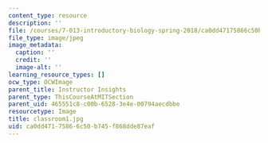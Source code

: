 ```yaml
---
content_type: resource
description: ''
file: /courses/7-013-introductory-biology-spring-2018/ca0dd47175866c50b745f868dde87eaf_classroom1.jpg
file_type: image/jpeg
image_metadata:
  caption: ''
  credit: ''
  image-alt: ''
learning_resource_types: []
ocw_type: OCWImage
parent_title: Instructor Insights
parent_type: ThisCourseAtMITSection
parent_uid: 465551c8-c00b-6528-3e4e-00794aecdbbe
resourcetype: Image
title: classroom1.jpg
uid: ca0dd471-7586-6c50-b745-f868dde87eaf
---
```

